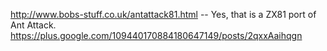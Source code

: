 http://www.bobs-stuff.co.uk/antattack81.html  -- Yes, that is a ZX81 port of Ant Attack. https://plus.google.com/109440170884180647149/posts/2qxxAaihqgn